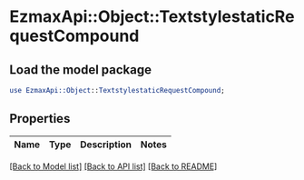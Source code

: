 # EzmaxApi::Object::TextstylestaticRequestCompound

## Load the model package
```perl
use EzmaxApi::Object::TextstylestaticRequestCompound;
```

## Properties
Name | Type | Description | Notes
------------ | ------------- | ------------- | -------------

[[Back to Model list]](../README.md#documentation-for-models) [[Back to API list]](../README.md#documentation-for-api-endpoints) [[Back to README]](../README.md)


